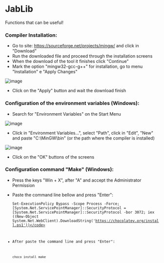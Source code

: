 # JabLib

Functions that can be useful!

### Compiler Installation:

- Go to site: https://sourceforge.net/projects/mingw/ and click in "Download"
- Run the downloaded file and proceed through the installation screens
- When the download of the tool it finishes click "Continue"
- Mark the option "mingw32-gcc-g++" for installation, go to menu "Installation" e "Apply Changes"

![image](https://user-images.githubusercontent.com/62864819/125217377-dd421780-e296-11eb-8a96-f196ce1f3084.png)

- Click on the "Apply" button and wait the download finish


### Configuration of the environment variables (Windows):

- Search for "Environment Variables" on the Start Menu

![image](https://user-images.githubusercontent.com/62864819/125222676-d7513400-e2a0-11eb-9da2-0d24fb10c77d.png)

- Click in "Environment Variables...", select "Path", click in "Edit", "New" and paste "C:\MinGW\bin" (or the path where the compiler is installed)

![image](https://user-images.githubusercontent.com/62864819/125222338-306c9800-e2a0-11eb-9a90-d44d315359db.png)

- Click on the "OK" buttons of the screens


### Configuration command "Make" (Windows):

- Press the keys "Win + X", after "A" and accept the Administrator Permission
- Paste the command line bellow and press "Enter":

   <code>Set-ExecutionPolicy Bypass -Scope Process -Force; [System.Net.ServicePointManager]::SecurityProtocol = [System.Net.ServicePointManager]::SecurityProtocol -bor 3072; iex ((New-Object System.Net.WebClient).DownloadString('https://chocolatey.org/install.ps1'))</code>

- After paste the command line and press "Enter":

   <code>choco install make</code>
